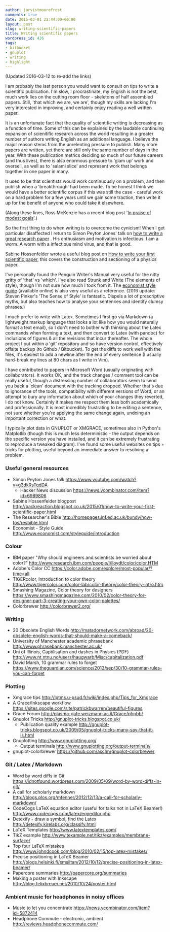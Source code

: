 ```yaml
---
author: jarvistmoorefrost
comments: true
date: 2015-03-01 22:44:00+00:00
layout: post
slug: writing-scientific-papers
title: Writing scientific papers
wordpress_id: 426
tags:
- bitbucket
- gnuplot
- writing
- highlight
---
```


(Updated 2016-03-12 to re-add the links)

I am probably the last person you would want to consult on tips to write
a scientific publication. I'm slow, I procrastinate, my English is not the
best, much work lies on the cutting room floor - skeletons of half assembled
papers. Still, 'that which we are, we are', though my skills are lacking I'm
very interested in improving, and certainly enjoy reading a well written paper.

It is an unfortunate fact that the quality of scientific writing is
decreasing as a function of time. 
Some of this can be explained by the laudable continuing expansion of
scienitific research across the world resulting in a greater number of authors
writing English as an additional language.
I believe the major reason stems from the unrelenting pressure to publish.
Many more papers are written, yet there are still only the same number of days
in the year. 
With these publication metrics deciding so much of our future careers (and thus
lives), there is also enormous pressure to 'glam up' work and oversell, as well
as to 'salami slice' and represent work that belongs together in one
paper in many. 

It used to be that scientists would work continuously on a problem, and then
publish when a 'breakthrough' had been made. 
To be honest I think we would have a better scientific corpus if this was still
the case - careful work on a hard problem for a few years until we gain some
traction, then write it up for the benefit of anyone who could take it
elsewhere.

(Along these lines, Ross McKenzie has a recent blog post '[In praise of modest
goals](http://condensedconcepts.blogspot.co.uk/2015/02/in-praise-of-modest-goals.html)'.)

So the first thing to do when writing is to overcome the cynicism! 
When I get particular disaffected I return to Simon Peyton Jones' talk on [how
to write a great research paper](https://www.youtube.com/watch?v=g3dkRsTqdDA)
. His enthusiasm and motivation is infectious. I am a worm. A worm with
a infectious mind virus, and that is good. 

Sabine Hossenfelder wrote a useful blog post on [How to write your first
scientific
paper](http://backreaction.blogspot.co.uk/2015/01/how-to-write-your-first-scientific-paper.html),
this covers the construction and sectioning of a physics paper.

I've personally found the Penguin Writer's Manual very useful for the nitty
gritty of 'that' vs 'which'. I've also read Strunk and White (The elements of
style), though I'm not sure how much I took from it. The [economist style
guide](http://backreaction.blogspot.co.uk/2015/01/how-to-write-your-first-scientific-paper.html)
(available online) is also very useful as a reference. 
(2016 update: Steven Pinker's 'The Sense of Style' is fantastic. Dispels a lot
of prescriptive myths, but also teaches how to analyse your sentences and
identify clumsy phrases.)

I much prefer to write with Latex. Sometimes I first go via Markdown (a
lightweight markup language that looks a lot like how you would naturally
format a text email), so I don't need to bother with thinking about the Latex
commands when forming a text, and then convert to Latex (with pandoc) for
inclusions of figures & all the revisions that incur thereafter. The whole
project I put within a 'git' repository and so have version control,
effectively offsite backup (to Github / Bitbucket). To get the diffs to work
well with the files, it's easiest to add a newline after the end of every
sentence (I usually hard-break my lines at 80 chars as I write in Vim).

I have contributed to papers in Microsoft Word (usually originating with
collaborators). It works OK, and the track changes / comment tool can be really
useful, though a distressing number of collaborators seem to send you back
a 'clean' document with the tracking dropped. Whether that's due to ignorance
of the tools, compatibility with different versions of Word, or an attempt to
bury any information about which of your changes they reverted, I do not know.
Certainly it makes me respect them less both academically and professionally. 
It is most incredibly frustrating to be editing a sentence, not sure
whether you're applying the same change again, undoing an important correction
or what. 

I typically plot data in GNUPLOT or XMGRACE, sometimes also in Python's
Matplotlib (though this is much less deterministic - the output depends on the
specific version you have installed, and it can be extremely frustrating to
reproduce a tweaked diagram). I've found some useful websites on tips + tricks
for plotting, useful beyond an immediate answer to resolving a problem.

### Useful general resources 
* Simon Peyton Jones talk https://www.youtube.com/watch?v=g3dkRsTqdDA
   * Hacker News discussion https://news.ycombinator.com/item?id=6989806
* Sabine Hossenfelder blogpost
  http://backreaction.blogspot.co.uk/2015/01/how-to-write-your-first-scientific-paper.html
* The Researcher's Bible
  http://homepages.inf.ed.ac.uk/bundy/how-tos/resbible.html
* Economist - Style Guide http://www.economist.com/styleguide/introduction

### Colour
* IBM paper "Why should engineers and scientists be worried about color?"
  http://www.research.ibm.com/people/l/lloydt/color/color.HTM
* Adobe's Color CC https://color.adobe.com/explore/most-popular/?time=all
* TIGERcolor, Introduction to color theory
  http://www.tigercolor.com/color-lab/color-theory/color-theory-intro.htm
* Smashing Magazine, Color theory for designers
  https://www.smashingmagazine.com/2010/02/color-theory-for-designer-part-3-creating-your-own-color-palettes/
* Colorbrewer http://colorbrewer2.org/

### Writing
* 20 Obsolete English Words
  http://matadornetwork.com/abroad/20-obsolete-english-words-that-should-make-a-comeback/
* University of Manchester academic phrasebank http://www.phrasebank.manchester.ac.uk/
* Uni of Illinois, Captilisation and dashes in Physics (PDF)
  http://www.nt.ntnu.no/users/haugwarb/Misc/capitalization.pdf
* David Marsh, 10 grammar rules to forget
  https://www.theguardian.com/science/2013/sep/30/10-grammar-rules-you-can-forget

### Plotting
* Xmgrace tips http://lptms.u-psud.fr/wiki/index.php/Tips_for_Xmgrace
* A Grace/Inkscape workflow
  https://sites.google.com/site/patrickbwarren/beautiful-figures
* Grace Forum http://plasma-gate.weizmann.ac.il/Grace/phpbb/
* Gnuplot Tricks http://gnuplot-tricks.blogspot.co.uk/
   * Publication quality example
     http://gnuplot-tricks.blogspot.co.uk/2009/05/gnuplot-tricks-many-say-that-it-is.html
* Gnuplotting http://www.gnuplotting.org/
   * Output terminals http://www.gnuplotting.org/output-terminals/
* gnuplot-colorbrewer https://github.com/aschn/gnuplot-colorbrewer

### Git / Latex / Markdown
* Word by word diffs in Git
  https://idnotfound.wordpress.com/2009/05/09/word-by-word-diffs-in-git/
* A call for scholarly markdown
  http://blogs.plos.org/mfenner/2012/12/13/a-call-for-scholarly-markdown/
* CodeCogs LaTeX equation editor (useful for talks not in LaTeX Beamer!)
  http://www.codecogs.com/latex/eqneditor.php
* Detexify - draw a symbol, find the Latex
  http://detexify.kirelabs.org/classify.html
* LaTeX Templates http://www.latextemplates.com/
* TikZ example http://www.texample.net/tikz/examples/membrane-surface/
* Top four LaTeX mistakes
  http://www.johndcook.com/blog/2010/02/15/top-latex-mistakes/
* Precise positioning in LaTeX Beamer
  http://blogs.helsinki.fi/smsiltan/2012/10/12/precise-positioning-in-latex-beamer/
* Papercore summaries
  http://papercore.org/summaries
* Making a poster with Inkscape
  http://blog.felixbreuer.net/2010/10/24/poster.html

### Ambient music for headphones in noisy offices
* Music to let you concentrate https://news.ycombinator.com/item?id=5872414
* Headphone Commute - electronic, ambient http://reviews.headphonecommute.com/
